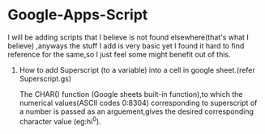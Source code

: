 # Google-Apps-Script

I will be adding scripts that I believe is not found elsewhere(that's what I believe) ,anyways the stuff I add is very basic yet I found it hard to find reference for the same,so I just feel some might benefit out of this.


1. How to add Superscript (to a variable) into a cell in google sheet.(refer Superscript.gs)
    
    The CHAR() function (Google sheets built-in function),to which the numerical values(ASCII codes 0:8304) corresponding to superscript of a number is passed as an arguement,gives the desired corresponding character value (eg:hi<sup>0</sup>).
